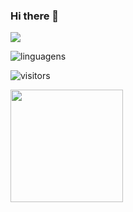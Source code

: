 ### Hi there 👋
<img src="https://img.shields.io/badge/linkedin-%230077B5.svg?&style=for-the-badge&logo=linkedin&logoColor=white%22"/>

![linguagens](https://github-readme-stats.vercel.app/api/top-langs/?username=yngv&layout=compact)

![visitors](https://visitor-badge.glitch.me/badge?page_id=yngv)

<img height="180em" src="https://github-readme-stats.vercel.app/api?username=yngv&show_icons=true&hide_border=true&&count_private=true&include_all_commits=true" />

<!--
**yngv/yngv** is a ✨ _special_ ✨ repository because its `README.md` (this file) appears on your GitHub profile.

Here are some ideas to get you started:

- 🔭 I’m currently working on ...
- 🌱 I’m currently learning ...
- 👯 I’m looking to collaborate on ...
- 🤔 I’m looking for help with ...
- 💬 Ask me about ...
- 📫 How to reach me: ...
- 😄 Pronouns: ...
- ⚡ Fun fact: ...
-->
